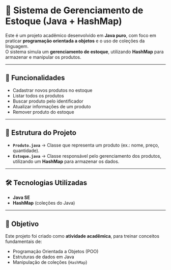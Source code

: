 # 🛒 Sistema de Gerenciamento de Estoque (Java + HashMap)

Este é um projeto acadêmico desenvolvido em **Java puro**, com foco em praticar **programação orientada a objetos** e o uso de coleções da linguagem.  
O sistema simula um **gerenciamento de estoque**, utilizando **HashMap** para armazenar e manipular os produtos.

---

## 📌 Funcionalidades
- Cadastrar novos produtos no estoque  
- Listar todos os produtos  
- Buscar produto pelo identificador  
- Atualizar informações de um produto  
- Remover produto do estoque  

---

## 📂 Estrutura do Projeto
- **`Produto.java`** → Classe que representa um produto (ex.: nome, preço, quantidade).  
- **`Estoque.java`** → Classe responsável pelo gerenciamento dos produtos, utilizando um **HashMap** para armazenar os dados.  

---

## 🛠️ Tecnologias Utilizadas
- **Java SE**  
- **HashMap** (coleções do Java)  

---

## 🎯 Objetivo
Este projeto foi criado como **atividade acadêmica**, para treinar conceitos fundamentais de:
- Programação Orientada a Objetos (POO)  
- Estruturas de dados em Java  
- Manipulação de coleções (`HashMap`)  
